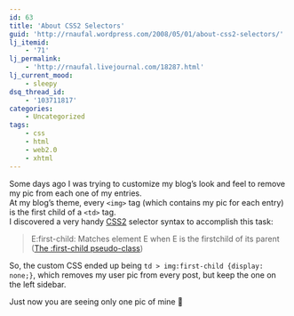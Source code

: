 ```yaml
---
id: 63
title: 'About CSS2 Selectors'
guid: 'http://rnaufal.wordpress.com/2008/05/01/about-css2-selectors/'
lj_itemid:
    - '71'
lj_permalink:
    - 'http://rnaufal.livejournal.com/18287.html'
lj_current_mood:
    - sleepy
dsq_thread_id:
    - '103711817'
categories:
    - Uncategorized
tags:
    - css
    - html
    - web2.0
    - xhtml
---
```


Some days ago I was trying to customize my blog’s look and feel to remove my pic from each one of my entries.  
At my blog’s theme, every `<img>` tag (which contains my pic for each entry) is the first child of a `<td>` tag.  
I discovered a very handy [CSS2](http://en.wikipedia.org/wiki/Cascading_Style_Sheets) selector syntax to accomplish this task:

> E:first-child: Matches element E when E is the firstchild of its parent ([The :first-child pseudo-class](http://www.w3.org/TR/REC-CSS2/selector.html#first-child))

So, the custom CSS ended up being `td > img:first-child {display: none;}`, which removes my user pic from every post, but keep the one on the left sidebar.

Just now you are seeing only one pic of mine 🙂